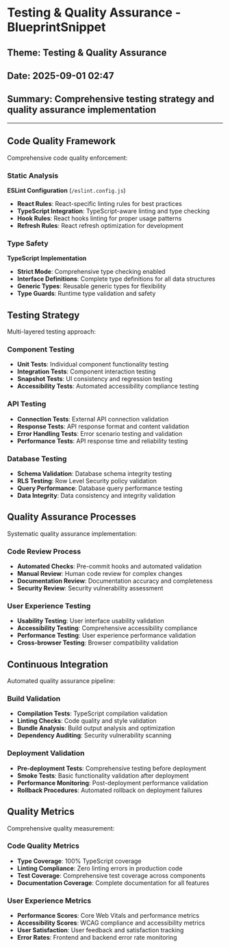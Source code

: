 # Testing & Quality Assurance - BlueprintSnippet
## Theme: Testing & Quality Assurance
## Date: 2025-09-01 02:47
## Summary: Comprehensive testing strategy and quality assurance implementation

---

## Code Quality Framework
Comprehensive code quality enforcement:

### Static Analysis
**ESLint Configuration** (`/eslint.config.js`)
- **React Rules**: React-specific linting rules for best practices
- **TypeScript Integration**: TypeScript-aware linting and type checking
- **Hook Rules**: React hooks linting for proper usage patterns
- **Refresh Rules**: React refresh optimization for development

### Type Safety
**TypeScript Implementation**
- **Strict Mode**: Comprehensive type checking enabled
- **Interface Definitions**: Complete type definitions for all data structures
- **Generic Types**: Reusable generic types for flexibility
- **Type Guards**: Runtime type validation and safety

## Testing Strategy
Multi-layered testing approach:

### Component Testing
- **Unit Tests**: Individual component functionality testing
- **Integration Tests**: Component interaction testing
- **Snapshot Tests**: UI consistency and regression testing
- **Accessibility Tests**: Automated accessibility compliance testing

### API Testing
- **Connection Tests**: External API connection validation
- **Response Tests**: API response format and content validation
- **Error Handling Tests**: Error scenario testing and validation
- **Performance Tests**: API response time and reliability testing

### Database Testing
- **Schema Validation**: Database schema integrity testing
- **RLS Testing**: Row Level Security policy validation
- **Query Performance**: Database query performance testing
- **Data Integrity**: Data consistency and integrity validation

## Quality Assurance Processes
Systematic quality assurance implementation:

### Code Review Process
- **Automated Checks**: Pre-commit hooks and automated validation
- **Manual Review**: Human code review for complex changes
- **Documentation Review**: Documentation accuracy and completeness
- **Security Review**: Security vulnerability assessment

### User Experience Testing
- **Usability Testing**: User interface usability validation
- **Accessibility Testing**: Comprehensive accessibility compliance
- **Performance Testing**: User experience performance validation
- **Cross-browser Testing**: Browser compatibility validation

## Continuous Integration
Automated quality assurance pipeline:

### Build Validation
- **Compilation Tests**: TypeScript compilation validation
- **Linting Checks**: Code quality and style validation
- **Bundle Analysis**: Build output analysis and optimization
- **Dependency Auditing**: Security vulnerability scanning

### Deployment Validation
- **Pre-deployment Tests**: Comprehensive testing before deployment
- **Smoke Tests**: Basic functionality validation after deployment
- **Performance Monitoring**: Post-deployment performance validation
- **Rollback Procedures**: Automated rollback on deployment failures

## Quality Metrics
Comprehensive quality measurement:

### Code Quality Metrics
- **Type Coverage**: 100% TypeScript coverage
- **Linting Compliance**: Zero linting errors in production code
- **Test Coverage**: Comprehensive test coverage across components
- **Documentation Coverage**: Complete documentation for all features

### User Experience Metrics
- **Performance Scores**: Core Web Vitals and performance metrics
- **Accessibility Scores**: WCAG compliance and accessibility metrics
- **User Satisfaction**: User feedback and satisfaction tracking
- **Error Rates**: Frontend and backend error rate monitoring